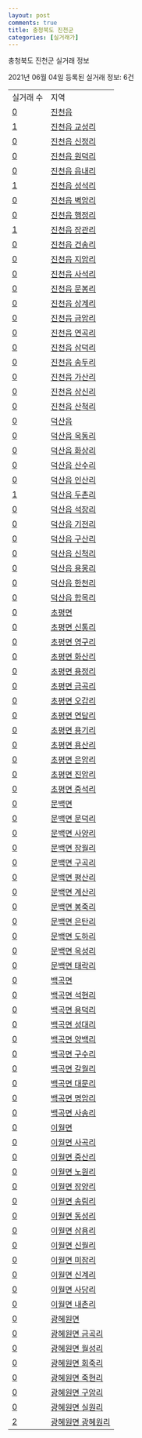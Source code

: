```yaml
---
layout: post
comments: true
title: 충청북도 진천군
categories: [실거래가]
---
```


충청북도 진천군 실거래 정보

2021년 06월 04일 등록된 실거래 정보: 6건


<table>
  <tr>
    <td>실거래 수</td>
    <td>지역</td>
  </tr>

  
  <tr>
    <td><a href="4375025000.html">0</a></td>
    <td><a href="4375025000.html">진천읍</a></td>
  </tr>
    

  <tr>
    <td><a href="4375025021.html">1</a></td>
    <td><a href="4375025021.html">진천읍 교성리</a></td>
  </tr>
    

  <tr>
    <td><a href="4375025022.html">0</a></td>
    <td><a href="4375025022.html">진천읍 신정리</a></td>
  </tr>
    

  <tr>
    <td><a href="4375025023.html">0</a></td>
    <td><a href="4375025023.html">진천읍 원덕리</a></td>
  </tr>
    

  <tr>
    <td><a href="4375025024.html">0</a></td>
    <td><a href="4375025024.html">진천읍 읍내리</a></td>
  </tr>
    

  <tr>
    <td><a href="4375025025.html">1</a></td>
    <td><a href="4375025025.html">진천읍 성석리</a></td>
  </tr>
    

  <tr>
    <td><a href="4375025026.html">0</a></td>
    <td><a href="4375025026.html">진천읍 벽암리</a></td>
  </tr>
    

  <tr>
    <td><a href="4375025027.html">0</a></td>
    <td><a href="4375025027.html">진천읍 행정리</a></td>
  </tr>
    

  <tr>
    <td><a href="4375025028.html">1</a></td>
    <td><a href="4375025028.html">진천읍 장관리</a></td>
  </tr>
    

  <tr>
    <td><a href="4375025029.html">0</a></td>
    <td><a href="4375025029.html">진천읍 건송리</a></td>
  </tr>
    

  <tr>
    <td><a href="4375025030.html">0</a></td>
    <td><a href="4375025030.html">진천읍 지암리</a></td>
  </tr>
    

  <tr>
    <td><a href="4375025031.html">0</a></td>
    <td><a href="4375025031.html">진천읍 사석리</a></td>
  </tr>
    

  <tr>
    <td><a href="4375025032.html">0</a></td>
    <td><a href="4375025032.html">진천읍 문봉리</a></td>
  </tr>
    

  <tr>
    <td><a href="4375025033.html">0</a></td>
    <td><a href="4375025033.html">진천읍 상계리</a></td>
  </tr>
    

  <tr>
    <td><a href="4375025034.html">0</a></td>
    <td><a href="4375025034.html">진천읍 금암리</a></td>
  </tr>
    

  <tr>
    <td><a href="4375025035.html">0</a></td>
    <td><a href="4375025035.html">진천읍 연곡리</a></td>
  </tr>
    

  <tr>
    <td><a href="4375025036.html">0</a></td>
    <td><a href="4375025036.html">진천읍 삼덕리</a></td>
  </tr>
    

  <tr>
    <td><a href="4375025037.html">0</a></td>
    <td><a href="4375025037.html">진천읍 송두리</a></td>
  </tr>
    

  <tr>
    <td><a href="4375025038.html">0</a></td>
    <td><a href="4375025038.html">진천읍 가산리</a></td>
  </tr>
    

  <tr>
    <td><a href="4375025039.html">0</a></td>
    <td><a href="4375025039.html">진천읍 상신리</a></td>
  </tr>
    

  <tr>
    <td><a href="4375025040.html">0</a></td>
    <td><a href="4375025040.html">진천읍 산척리</a></td>
  </tr>
    

  <tr>
    <td><a href="4375025300.html">0</a></td>
    <td><a href="4375025300.html">덕산읍</a></td>
  </tr>
    

  <tr>
    <td><a href="4375025321.html">0</a></td>
    <td><a href="4375025321.html">덕산읍 옥동리</a></td>
  </tr>
    

  <tr>
    <td><a href="4375025322.html">0</a></td>
    <td><a href="4375025322.html">덕산읍 화상리</a></td>
  </tr>
    

  <tr>
    <td><a href="4375025323.html">0</a></td>
    <td><a href="4375025323.html">덕산읍 산수리</a></td>
  </tr>
    

  <tr>
    <td><a href="4375025324.html">0</a></td>
    <td><a href="4375025324.html">덕산읍 인산리</a></td>
  </tr>
    

  <tr>
    <td><a href="4375025325.html">1</a></td>
    <td><a href="4375025325.html">덕산읍 두촌리</a></td>
  </tr>
    

  <tr>
    <td><a href="4375025326.html">0</a></td>
    <td><a href="4375025326.html">덕산읍 석장리</a></td>
  </tr>
    

  <tr>
    <td><a href="4375025327.html">0</a></td>
    <td><a href="4375025327.html">덕산읍 기전리</a></td>
  </tr>
    

  <tr>
    <td><a href="4375025328.html">0</a></td>
    <td><a href="4375025328.html">덕산읍 구산리</a></td>
  </tr>
    

  <tr>
    <td><a href="4375025329.html">0</a></td>
    <td><a href="4375025329.html">덕산읍 신척리</a></td>
  </tr>
    

  <tr>
    <td><a href="4375025330.html">0</a></td>
    <td><a href="4375025330.html">덕산읍 용몽리</a></td>
  </tr>
    

  <tr>
    <td><a href="4375025331.html">0</a></td>
    <td><a href="4375025331.html">덕산읍 한천리</a></td>
  </tr>
    

  <tr>
    <td><a href="4375025332.html">0</a></td>
    <td><a href="4375025332.html">덕산읍 합목리</a></td>
  </tr>
    

  <tr>
    <td><a href="4375032000.html">0</a></td>
    <td><a href="4375032000.html">초평면</a></td>
  </tr>
    

  <tr>
    <td><a href="4375032021.html">0</a></td>
    <td><a href="4375032021.html">초평면 신통리</a></td>
  </tr>
    

  <tr>
    <td><a href="4375032022.html">0</a></td>
    <td><a href="4375032022.html">초평면 영구리</a></td>
  </tr>
    

  <tr>
    <td><a href="4375032023.html">0</a></td>
    <td><a href="4375032023.html">초평면 화산리</a></td>
  </tr>
    

  <tr>
    <td><a href="4375032024.html">0</a></td>
    <td><a href="4375032024.html">초평면 용정리</a></td>
  </tr>
    

  <tr>
    <td><a href="4375032025.html">0</a></td>
    <td><a href="4375032025.html">초평면 금곡리</a></td>
  </tr>
    

  <tr>
    <td><a href="4375032026.html">0</a></td>
    <td><a href="4375032026.html">초평면 오갑리</a></td>
  </tr>
    

  <tr>
    <td><a href="4375032027.html">0</a></td>
    <td><a href="4375032027.html">초평면 연담리</a></td>
  </tr>
    

  <tr>
    <td><a href="4375032028.html">0</a></td>
    <td><a href="4375032028.html">초평면 용기리</a></td>
  </tr>
    

  <tr>
    <td><a href="4375032029.html">0</a></td>
    <td><a href="4375032029.html">초평면 용산리</a></td>
  </tr>
    

  <tr>
    <td><a href="4375032030.html">0</a></td>
    <td><a href="4375032030.html">초평면 은암리</a></td>
  </tr>
    

  <tr>
    <td><a href="4375032031.html">0</a></td>
    <td><a href="4375032031.html">초평면 진암리</a></td>
  </tr>
    

  <tr>
    <td><a href="4375032032.html">0</a></td>
    <td><a href="4375032032.html">초평면 중석리</a></td>
  </tr>
    

  <tr>
    <td><a href="4375033000.html">0</a></td>
    <td><a href="4375033000.html">문백면</a></td>
  </tr>
    

  <tr>
    <td><a href="4375033021.html">0</a></td>
    <td><a href="4375033021.html">문백면 문덕리</a></td>
  </tr>
    

  <tr>
    <td><a href="4375033022.html">0</a></td>
    <td><a href="4375033022.html">문백면 사양리</a></td>
  </tr>
    

  <tr>
    <td><a href="4375033023.html">0</a></td>
    <td><a href="4375033023.html">문백면 장월리</a></td>
  </tr>
    

  <tr>
    <td><a href="4375033024.html">0</a></td>
    <td><a href="4375033024.html">문백면 구곡리</a></td>
  </tr>
    

  <tr>
    <td><a href="4375033025.html">0</a></td>
    <td><a href="4375033025.html">문백면 평산리</a></td>
  </tr>
    

  <tr>
    <td><a href="4375033026.html">0</a></td>
    <td><a href="4375033026.html">문백면 계산리</a></td>
  </tr>
    

  <tr>
    <td><a href="4375033027.html">0</a></td>
    <td><a href="4375033027.html">문백면 봉죽리</a></td>
  </tr>
    

  <tr>
    <td><a href="4375033028.html">0</a></td>
    <td><a href="4375033028.html">문백면 은탄리</a></td>
  </tr>
    

  <tr>
    <td><a href="4375033029.html">0</a></td>
    <td><a href="4375033029.html">문백면 도하리</a></td>
  </tr>
    

  <tr>
    <td><a href="4375033030.html">0</a></td>
    <td><a href="4375033030.html">문백면 옥성리</a></td>
  </tr>
    

  <tr>
    <td><a href="4375033031.html">0</a></td>
    <td><a href="4375033031.html">문백면 태락리</a></td>
  </tr>
    

  <tr>
    <td><a href="4375034000.html">0</a></td>
    <td><a href="4375034000.html">백곡면</a></td>
  </tr>
    

  <tr>
    <td><a href="4375034021.html">0</a></td>
    <td><a href="4375034021.html">백곡면 석현리</a></td>
  </tr>
    

  <tr>
    <td><a href="4375034022.html">0</a></td>
    <td><a href="4375034022.html">백곡면 용덕리</a></td>
  </tr>
    

  <tr>
    <td><a href="4375034023.html">0</a></td>
    <td><a href="4375034023.html">백곡면 성대리</a></td>
  </tr>
    

  <tr>
    <td><a href="4375034024.html">0</a></td>
    <td><a href="4375034024.html">백곡면 양백리</a></td>
  </tr>
    

  <tr>
    <td><a href="4375034025.html">0</a></td>
    <td><a href="4375034025.html">백곡면 구수리</a></td>
  </tr>
    

  <tr>
    <td><a href="4375034026.html">0</a></td>
    <td><a href="4375034026.html">백곡면 갈월리</a></td>
  </tr>
    

  <tr>
    <td><a href="4375034027.html">0</a></td>
    <td><a href="4375034027.html">백곡면 대문리</a></td>
  </tr>
    

  <tr>
    <td><a href="4375034028.html">0</a></td>
    <td><a href="4375034028.html">백곡면 명암리</a></td>
  </tr>
    

  <tr>
    <td><a href="4375034029.html">0</a></td>
    <td><a href="4375034029.html">백곡면 사송리</a></td>
  </tr>
    

  <tr>
    <td><a href="4375035000.html">0</a></td>
    <td><a href="4375035000.html">이월면</a></td>
  </tr>
    

  <tr>
    <td><a href="4375035021.html">0</a></td>
    <td><a href="4375035021.html">이월면 사곡리</a></td>
  </tr>
    

  <tr>
    <td><a href="4375035022.html">0</a></td>
    <td><a href="4375035022.html">이월면 중산리</a></td>
  </tr>
    

  <tr>
    <td><a href="4375035023.html">0</a></td>
    <td><a href="4375035023.html">이월면 노원리</a></td>
  </tr>
    

  <tr>
    <td><a href="4375035024.html">0</a></td>
    <td><a href="4375035024.html">이월면 장양리</a></td>
  </tr>
    

  <tr>
    <td><a href="4375035025.html">0</a></td>
    <td><a href="4375035025.html">이월면 송림리</a></td>
  </tr>
    

  <tr>
    <td><a href="4375035026.html">0</a></td>
    <td><a href="4375035026.html">이월면 동성리</a></td>
  </tr>
    

  <tr>
    <td><a href="4375035027.html">0</a></td>
    <td><a href="4375035027.html">이월면 삼용리</a></td>
  </tr>
    

  <tr>
    <td><a href="4375035028.html">0</a></td>
    <td><a href="4375035028.html">이월면 신월리</a></td>
  </tr>
    

  <tr>
    <td><a href="4375035029.html">0</a></td>
    <td><a href="4375035029.html">이월면 미잠리</a></td>
  </tr>
    

  <tr>
    <td><a href="4375035030.html">0</a></td>
    <td><a href="4375035030.html">이월면 신계리</a></td>
  </tr>
    

  <tr>
    <td><a href="4375035031.html">0</a></td>
    <td><a href="4375035031.html">이월면 사당리</a></td>
  </tr>
    

  <tr>
    <td><a href="4375035032.html">0</a></td>
    <td><a href="4375035032.html">이월면 내촌리</a></td>
  </tr>
    

  <tr>
    <td><a href="4375037000.html">0</a></td>
    <td><a href="4375037000.html">광혜원면</a></td>
  </tr>
    

  <tr>
    <td><a href="4375037021.html">0</a></td>
    <td><a href="4375037021.html">광혜원면 금곡리</a></td>
  </tr>
    

  <tr>
    <td><a href="4375037022.html">0</a></td>
    <td><a href="4375037022.html">광혜원면 월성리</a></td>
  </tr>
    

  <tr>
    <td><a href="4375037023.html">0</a></td>
    <td><a href="4375037023.html">광혜원면 회죽리</a></td>
  </tr>
    

  <tr>
    <td><a href="4375037024.html">0</a></td>
    <td><a href="4375037024.html">광혜원면 죽현리</a></td>
  </tr>
    

  <tr>
    <td><a href="4375037025.html">0</a></td>
    <td><a href="4375037025.html">광혜원면 구암리</a></td>
  </tr>
    

  <tr>
    <td><a href="4375037026.html">0</a></td>
    <td><a href="4375037026.html">광혜원면 실원리</a></td>
  </tr>
    

  <tr>
    <td><a href="4375037027.html">2</a></td>
    <td><a href="4375037027.html">광혜원면 광혜원리</a></td>
  </tr>
    


</table>
    
